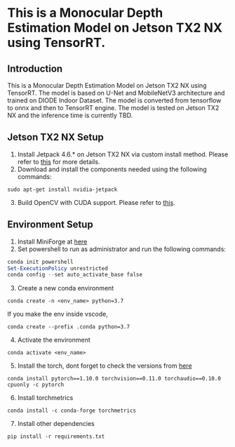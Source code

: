 # This is a Monocular Depth Estimation Model on Jetson TX2 NX using TensorRT.

## Introduction
This is a Monocular Depth Estimation Model on Jetson TX2 NX using TensorRT. The model is based on U-Net and MobileNetV3 architecture and trained on DIODE Indoor Dataset. The model is converted from tensorflow to onnx and then to TensorRT engine. The model is tested on Jetson TX2 NX and the inference time is currently TBD.

## Jetson TX2 NX Setup
1. Install Jetpack 4.6.* on Jetson TX2 NX via custom install method. Please refer to [this](https://docs.nvidia.com/sdk-manager/install-with-sdkm-jetson/index.html) for more details.
2. Download and install the components needed using the following commands:
```
sudo apt-get install nvidia-jetpack
```
3. Build OpenCV with CUDA support. Please refer to [this](https://github.com/JetsonHacksNano/buildOpenCV).

## Environment Setup
1. Install MiniForge at [here](https://github.com/conda-forge/miniforge/releases)
2. Set powershell to run as administrator and run the following commands:
```powershell
conda init powershell
Set-ExecutionPolicy unrestricted
conda config --set auto_activate_base false
```
3. Create a new conda environment
```conda
conda create -n <env_name> python=3.7
```
If you make the env inside vscode,
```conda
conda create --prefix .conda python=3.7
```
4. Activate the environment
```conda
conda activate <env_name>
```
5. Install the torch, dont forget to check the versions from [here](https://pytorch.org/get-started/previous-versions/)
```conda
conda install pytorch==1.10.0 torchvision==0.11.0 torchaudio==0.10.0 cpuonly -c pytorch
```
6. Install torchmetrics
```conda
conda install -c conda-forge torchmetrics
```
7. Install other dependencies
```pip
pip install -r requirements.txt
```